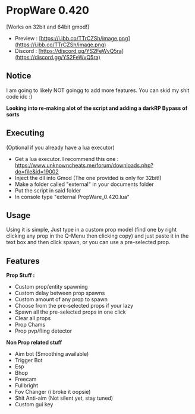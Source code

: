 # PropWare 0.420
[Works on 32bit and 64bit gmod!]

- Preview : [https://i.ibb.co/TTrCZSh/image.png](https://i.ibb.co/TTrCZSh/image.png)
- Discord : [https://discord.gg/YS2FeWvQ5ra](https://discord.gg/YS2FeWvQ5ra)
## Notice
I am going to likely NOT goingg to add more features.
You can skid my shit code idc :)

**Looking into re-making alot of the script and adding a darkRP Bypass of sorts**

## Executing
(Optional if you already have a lua executor)
- Get a lua executor. I recommend this one : https://www.unknowncheats.me/forum/downloads.php?do=file&id=19002 
- Inject the dll into Gmod (The one provided is only for 32bit!)
- Make a folder called "external" in your documents folder
- Put the script in said folder
- In console type "external PropWare_0.420.lua"

## Usage
Using it is simple, Just type in a custom prop model (find one by right clicking any prop in the Q-Menu then clicking copy) and just paste it in the text box and then click spawn, or you can use a pre-selected prop.

## Features
**Prop Stuff :**
- Custom prop/entity spawning
- Custom delay between prop spawns
- Custom amount of any prop to spawn
- Choose from the pre-selected props if your lazy
- Spawn all the pre-selected props in one click
- Clear all props
- Prop Chams
- Prop pvp/fling detector
  
**Non Prop related stuff**
- Aim bot (Smoothing available)
- Trigger Bot
- Esp
- Bhop
- Freecam
- Fullbright
- Fov Changer (i broke it oopsie)
- Shit Anti-aim (Not silent yet, stay tuned)
- Custom gui key
